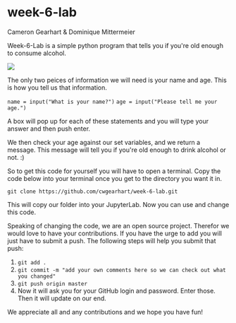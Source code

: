 # week-6-lab
Cameron Gearhart & Dominique Mittermeier

Week-6-Lab is a simple python program that tells you if you're old enough to consume alcohol. 

![](https://media.giphy.com/media/3oKIPbNb1vWdftiVLq/giphy.gif)

The only two peices of information we will need is your name and age. This is how you tell us that information. 

```name = input("What is your name?")```
```age = input("Please tell me your age.")```

A box will pop up for each of these statements and you will type your answer and then push enter.

We then check your age against our set variables, and we return a message. This message will tell you if you're old enough to drink alcohol or not. :) 

So to get this code for yourself you will have to open a terminal. 
Copy the code below into your terminal once you get to the directory you want it in. 

```git clone https://github.com/cwgearhart/week-6-lab.git```

This will copy our folder into your JupyterLab. Now you can use and change this code. 

Speaking of changing the code, we are an open source project. Therefor we would love to have your contributions. If you have the urge to add you will just have to submit a push. The following steps will help you submit that push: 

1. ```git add .``` 
2. ```git commit -m "add your own comments here so we can check out what you changed"```
3. ```git push origin master```
4. Now it will ask you for your GitHub login and password. Enter those. Then it will update on our end. 

We appreciate all and any contributions and we hope you have fun! 